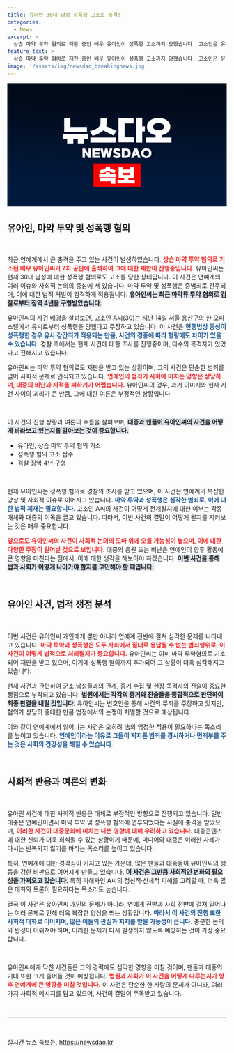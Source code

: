 ```yaml
---
title: 유아인 30대 남성 성폭행 고소로 충격!
categories:
  - News
excerpt: >
  상습 마약 투약 혐의로 재판 중인 배우 유아인이 성폭행 고소까지 당했습니다. 고소인은 유 씨에게 불법 행위가 있었다고 주장하며, 현재 경찰 조사 중입니다. 사건의 충격적 내용이 궁금하다면 클릭하세요!
feature_text: >
  상습 마약 투약 혐의로 재판 중인 배우 유아인이 성폭행 고소까지 당했습니다. 고소인은 유 씨에게 불법 행위가 있었다고 주장하며, 현재 경찰 조사 중입니다. 사건의 충격적 내용이 궁금하다면 클릭하세요!
image: '/assets/img/newsdao_breakingnews.jpg'
---
```


<p><img src="/assets/img/newsdao_breakingnews.jpg" alt="firstkoreanews 속보" /></p>

<h2 data-ke-size="size26">유아인, 마약 투약 및 성폭행 혐의</h2>

<p data-ke-size="size16">&nbsp;</p>

<p>최근 연예계에서 큰 충격을 주고 있는 사건이 발생하였습니다. <b><span style="color: #ee2323;">상습 마약 투약 혐의로 기소된 배우 유아인씨가 7차 공판에 출석하여 그에 대한 재판이 진행중입니다.</span></b> 유아인씨는 현재 30대 남성에 대한 성폭행 혐의로도 고소를 당한 상태입니다. 이 사건은 연예계의 여러 이슈와 사회적 논의의 중심에 서 있습니다. 마약 투약 및 성폭행은 중범죄로 간주되며, 이에 대한 법적 처벌이 엄격하게 적용됩니다. <b><span style="background-color: #21538527;">유아인씨는 최근 마약류 투약 혐의로 검찰로부터 징역 4년을 구형받았습니다.</span></b></p>

<p>유아인씨의 사건 배경을 살펴보면, 고소인 A씨(30)는 지난 14일 서울 용산구의 한 오피스텔에서 유씨로부터 성폭행을 당했다고 주장하고 있습니다. 이 사건은 <b><span style="color: #1a5490;">현행법상 동성이 성폭행한 경우 유사 강간죄가 적용되는 만큼, 사건의 경중에 따라 형량에도 차이가 있을 수 있습니다.</span></b> 경찰 측에서는 현재 사건에 대한 조사를 진행중이며, 다수의 목격자가 있었다고 전해지고 있습니다. </p>

<p>유아인씨는 마약 투약 혐의로도 재판을 받고 있는 상황이며, 그의 사건은 단순한 범죄를 넘어 사회적 문제로 인식되고 있습니다. <b><span style="color: #ee2323;">연예인의 범죄가 사회에 미치는 영향은 상당하며, 대중의 비난과 지적을 피하기가 어렵습니다.</span></b> 유아인씨의 경우, 과거 이미지와 현재 사건 사이의 괴리가 큰 만큼, 그에 대한 여론은 부정적인 상황입니다.</p>

<p data-ke-size="size16">&nbsp;</p>

<p>이 사건의 진행 상황과 여론의 흐름을 살펴보며, <b><span style="background-color: #21538527;">대중과 팬들이 유아인씨의 사건을 어떻게 바라보고 있는지를 알아보는 것이 중요합니다.</span></b> </p>

<ul>
    <li>유아인, 상습 마약 투약 혐의 기소</li>
    <li>성폭행 혐의 고소 접수</li>
    <li>검찰 징역 4년 구형</li>
</ul>

<p data-ke-size="size16">&nbsp;</p>

<p>현재 유아인씨는 성폭행 혐의로 경찰의 조사를 받고 있으며, 이 사건은 연예계의 복잡한 양상 및 사회적 이슈로 이어지고 있습니다. <b><span style="color: #1a5490;">마약 투약과 성폭행은 심각한 범죄로, 이에 대한 법적 제재는 필요합니다.</span></b> 고소인 A씨의 사건이 어떻게 전개될지에 대한 여부는 각종 매체와 대중의 이목을 끌고 있습니다. 따라서, 이번 사건의 결말이 어떻게 될지를 지켜보는 것은 매우 중요합니다. </p>

<p><b><span style="color: #ee2323;">앞으로도 유아인씨의 사건이 사회적 논의의 도마 위에 오를 가능성이 높으며, 이에 대한 다양한 주장이 일어날 것으로 보입니다.</span></b> 대중의 응원 또는 비난은 연예인이 향후 활동에 큰 영향을 미친다는 점에서, 이에 대한 생각을 해보아야 하겠습니다. <b><span style="background-color: #21538527;">이번 사건을 통해 법과 사회가 어떻게 나아가야 할지를 고민해야 할 때입니다.</span></b></p>

<p data-ke-size="size16">&nbsp;</p>

<h2 data-ke-size="size26">유아인 사건, 법적 쟁점 분석</h2>

<p data-ke-size="size16">&nbsp;</p>

<p>이번 사건은 유아인씨 개인에게 뿐만 아니라 연예계 전반에 걸쳐 심각한 문제를 나타내고 있습니다. <b><span style="color: #ee2323;">마약 투약과 성폭행은 모두 사회에서 절대로 용납될 수 없는 범죄행위로, 이 사건이 어떻게 법적으로 처리될지가 중요합니다.</span></b> 유아인씨는 이미 마약 투약혐의로 기소되어 재판을 받고 있으며, 여기에 성폭행 혐의까지 추가되어 그 상황이 더욱 심각해지고 있습니다. </p>

<p>현재 사건과 관련하여 군소 남성들과의 관계, 증거 수집 및 현장 목격자의 진술이 중요한 쟁점으로 부각되고 있습니다. <b><span style="background-color: #21538527;">법원에서는 각각의 증거와 진술들을 종합적으로 판단하여 최종 판결을 내릴 것입니다.</span></b> 유아인씨는 변호인을 통해 사건의 무죄를 주장하고 있지만, 혐의가 상당히 중대한 만큼 법정에서의 논쟁이 치열할 것으로 예상됩니다.</p>

<p>이와 같이 연예계에서 일어나는 사건은 오히려 法의 엄정한 적용이 필요하다는 목소리를 높이고 있습니다. <b><span style="color: #1a5490;">연예인이라는 이유로 그들이 저지른 범죄를 경시하거나 면죄부를 주는 것은 사회의 건강성을 해칠 수 있습니다.</span></b> </p>

<p data-ke-size="size16">&nbsp;</p>

<h2 data-ke-size="size26">사회적 반응과 여론의 변화</h2>

<p data-ke-size="size16">&nbsp;</p>

<p>유아인 사건에 대한 사회적 반응은 대체로 부정적인 방향으로 진행되고 있습니다. 일반 대중은 연예인이면서 마약 투약 및 성폭행 혐의에 연루되었다는 사실에 충격을 받았으며, <b><span style="color: #ee2323;">이러한 사건이 대중문화에 미치는 나쁜 영향에 대해 우려하고 있습니다.</span></b> 대중콘텐츠에 대한 신뢰가 더욱 희석될 수 있는 상황이기 때문에, 미디어와 대중은 이러한 사례가 다시는 반복되지 않기를 바라는 목소리를 높이고 있습니다. </p>

<p>특히, 연예계에 대한 경각심이 커지고 있는 가운데, 많은 팬들과 대중들이 유아인씨의 행동을 강한 비판으로 이어지게 만들고 있습니다. <b><span style="background-color: #21538527;">이 사건은 그만큼 사회적인 변화의 필요성을 가져오고 있습니다.</span></b> 특히 피해자인 A씨의 정신적·신체적 피해를 고려할 때, 더욱 많은 대화와 토론이 필요하다는 목소리도 높습니다. </p>

<p>결국 이 사건은 유아인씨 개인의 문제가 아니라, 연예계 전반과 사회 전반에 걸쳐 일어나는 여러 문제로 인해 더욱 복잡한 양상을 띄는 상황입니다. <b><span style="color: #1a5490;">따라서 이 사건의 진행 또한 사회적 대화로 이어지며, 많은 이들의 관심과 지지를 받을 가능성이 큽니다.</span></b> 충분한 논의와 반성이 이뤄져야 하며, 이러한 문제가 다시 발생하지 않도록 예방하는 것이 가장 중요합니다.</p>

<p data-ke-size="size16">&nbsp;</p> 

<p>유아인씨에게 닥친 사건들은 그의 경력에도 심각한 영향을 미칠 것이며, 팬들과 대중의 기대 또한 크게 줄어들 것이 예상됩니다. <b><span style="color: #ee2323;">법원과 사회가 이 사건을 어떻게 다루는지가 향후 연예계에 큰 영향을 미칠 것입니다.</span></b> 이 사건은 단순한 한 사람의 문제가 아니라, 여러 가지 사회적 메시지를 담고 있으며, 사건의 결말이 주목받고 있습니다. </p>

<p data-ke-size="size16">&nbsp;</p>

<hr style="height:2px; border:none; background-color:#ccc;" />

<p data-ke-size="size16">&nbsp;</p>
실시간 뉴스 속보는, <a href="https://newsdao.kr" rel="dofollow">https://newsdao.kr</a>


